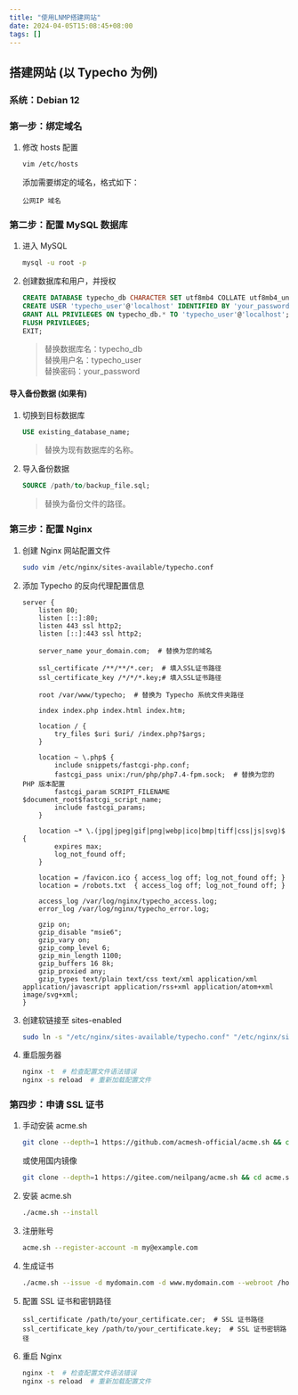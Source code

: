 ```yaml
---
title: "使用LNMP搭建网站"
date: 2024-04-05T15:08:45+08:00
tags: []
---
```


## 搭建网站 (以 Typecho 为例)

### 系统：Debian 12

### 第一步：绑定域名

1. 修改 hosts 配置

    ```bash
    vim /etc/hosts
    ```

   添加需要绑定的域名，格式如下：

    ```text
    公网IP 域名
    ```

### 第二步：配置 MySQL 数据库

1. 进入 MySQL

    ```bash
    mysql -u root -p
    ```

2. 创建数据库和用户，并授权

    ```sql
    CREATE DATABASE typecho_db CHARACTER SET utf8mb4 COLLATE utf8mb4_unicode_ci;
    CREATE USER 'typecho_user'@'localhost' IDENTIFIED BY 'your_password';
    GRANT ALL PRIVILEGES ON typecho_db.* TO 'typecho_user'@'localhost';
    FLUSH PRIVILEGES;
    EXIT;
    ```

   > 替换数据库名：typecho_db  
   > 替换用户名：typecho_user  
   > 替换密码：your_password

#### 导入备份数据 (如果有)

1. 切换到目标数据库

    ```sql
    USE existing_database_name;
    ```

   > 替换为现有数据库的名称。
2. 导入备份数据

    ```sql
    SOURCE /path/to/backup_file.sql;
    ```

   > 替换为备份文件的路径。

### 第三步：配置 Nginx

1. 创建 Nginx 网站配置文件

    ```bash
    sudo vim /etc/nginx/sites-available/typecho.conf
    ```

2. 添加 Typecho 的反向代理配置信息

    ```nginx
    server {
        listen 80;
        listen [::]:80;
        listen 443 ssl http2;
        listen [::]:443 ssl http2;

        server_name your_domain.com;  # 替换为您的域名
        
        ssl_certificate /**/**/*.cer;  # 填入SSL证书路径
        ssl_certificate_key /*/*/*.key;# 填入SSL证书路径
        
        root /var/www/typecho;  # 替换为 Typecho 系统文件夹路径

        index index.php index.html index.htm;

        location / {
            try_files $uri $uri/ /index.php?$args;
        }

        location ~ \.php$ {
            include snippets/fastcgi-php.conf;
            fastcgi_pass unix:/run/php/php7.4-fpm.sock;  # 替换为您的 PHP 版本配置
            fastcgi_param SCRIPT_FILENAME $document_root$fastcgi_script_name;
            include fastcgi_params;
        }

        location ~* \.(jpg|jpeg|gif|png|webp|ico|bmp|tiff|css|js|svg)$ {
            expires max;
            log_not_found off;
        }

        location = /favicon.ico { access_log off; log_not_found off; }
        location = /robots.txt  { access_log off; log_not_found off; }

        access_log /var/log/nginx/typecho_access.log;
        error_log /var/log/nginx/typecho_error.log;

        gzip on;
        gzip_disable "msie6";
        gzip_vary on;
        gzip_comp_level 6;
        gzip_min_length 1100;
        gzip_buffers 16 8k;
        gzip_proxied any;
        gzip_types text/plain text/css text/xml application/xml application/javascript application/rss+xml application/atom+xml image/svg+xml;
    }
    ```

3. 创建软链接至 sites-enabled

    ```bash
    sudo ln -s "/etc/nginx/sites-available/typecho.conf" "/etc/nginx/sites-enabled"
    ```

4. 重启服务器

    ```bash
    nginx -t  # 检查配置文件语法错误
    nginx -s reload  # 重新加载配置文件
    ```

### 第四步：申请 SSL 证书

1. 手动安装 acme.sh

    ```bash
    git clone --depth=1 https://github.com/acmesh-official/acme.sh && cd acme.sh
    ```

   或使用国内镜像

    ```bash
    git clone --depth=1 https://gitee.com/neilpang/acme.sh && cd acme.sh
    ```

2. 安装 acme.sh

    ```bash
    ./acme.sh --install
    ```

3. 注册账号

    ```bash
    acme.sh --register-account -m my@example.com
    ```

4. 生成证书

    ```bash
    ./acme.sh --issue -d mydomain.com -d www.mydomain.com --webroot /home/wwwroot/mydomain.com/
    ```

5. 配置 SSL 证书和密钥路径

    ```nginx
    ssl_certificate /path/to/your_certificate.cer;  # SSL 证书路径
    ssl_certificate_key /path/to/your_certificate.key;  # SSL 证书密钥路径
    ```

6. 重启 Nginx

    ```bash
    nginx -t  # 检查配置文件语法错误
    nginx -s reload  # 重新加载配置文件
    ```
